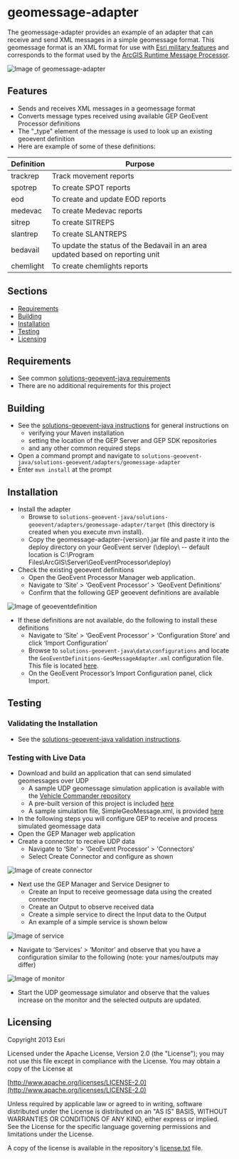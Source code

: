 # geomessage-adapter

The geomessage-adapter provides an example of an adapter that can receive and send XML messages in a simple geomessage format.  This geomessage format is an XML format for use with [Esri military features](http://resources.arcgis.com/en/help/main/10.2/index.html#//000n0000000p000000)
 and corresponds to the format used by the [ArcGIS Runtime Message Processor](https://developers.arcgis.com/en/java/api-reference/com/esri/core/symbol/advanced/MessageProcessor.html).

![Image of geomessage-adapter](ScreenShot.png)

## Features

* Sends and receives XML messages in a geomessage format
* Converts message types received using available GEP GeoEvent Processor definitions
* The "_type" element of the message is used to look up an existing geoevent definition
* Here are example of some of these definitions:

Definition | Purpose 
--- | ---
trackrep | Track movement reports
spotrep | To create SPOT reports
eod | To create and update EOD reports
medevac | To create Medevac reports
sitrep | To create SITREPS
slantrep | To create SLANTREPS
bedavail | To update the status of the Bedavail in an area updated based on reporting unit
chemlight | To create chemlights reports


## Sections

* [Requirements](#requirements)
* [Building](#building)
* [Installation](#installation)
* [Testing](#testing)
* [Licensing](#licensing)

## Requirements

* See common [solutions-geoevent-java requirements](../../../README.md#requirements)
* There are no additional requirements for this project

## Building 

* See the [solutions-geoevent-java instructions](../../../README.md#instructions) for general instructions on 
    * verifying your Maven installation
    * setting the location of the GEP Server and GEP SDK repositories
    * and any other common required steps
 * Open a command prompt and navigate to `solutions-geoevent-java/solutions-geoevent/adapters/geomessage-adapter`
* Enter `mvn install` at the prompt

## Installation

* Install the adapter
    * Browse to `solutions-geoevent-java/solutions-geoevent/adapters/geomessage-adapter/target` (this directory is created when you execute mvn install).
    * Copy the geomessage-adapter-{version}.jar file and paste it into the deploy directory on your GeoEvent server (<GEP install location>\deploy\ -- default location is C:\Program Files\ArcGIS\Server\GeoEventProcessor\deploy)
* Check the existing geoevent definitions
    *  Open the GeoEvent Processor Manager web application.
    *  Navigate to ‘Site’ > ‘GeoEvent Processor’ > ‘GeoEvent Definitions’ 
    *  Confirm that the following GEP geoevent definitions are available

![Image of geoeventdefinition](geoeventdefinitions.png)

* If these definitions are not available, do the following to install these definitions
    *  Navigate to ‘Site’ > ‘GeoEvent Processor’ > ‘Configuration Store’ and click ‘Import Configuration’
    *  Browse to `solutions-geoevent-java\data\configurations` and locate the `GeoEventDefinitions-GeoMessageAdapter.xml` configuration file. This file is located [here](../../../data/configurations/GeoEventDefinitions-GeoMessageAdapter.xml).
    *  On the GeoEvent Processor’s Import Configuration panel, click Import.

## Testing

### Validating the Installation
 
* See the [solutions-geoevent-java validation instructions](../../../README.md#validating-install).

### Testing with Live Data

* Download and build an application that can send simulated geomessages over UDP
    * A sample UDP geomessage simulation application is available with the [Vehicle Commander repository](https://github.com/Esri/vehicle-commander/tree/master/source/MessageSimulator)
    * A pre-built version of this project is included [here](../../../data/utilities/UDPGeoMessageSimulator)
    * A sample simulation file, SimpleGeoMessage.xml, is provided [here](../../../data/simulation_files)
* In the following steps you will configure GEP to receive and process simulated geomessage data
* Open the GEP Manager web application
* Create a connector to receive UDP data
    * Navigate to ‘Site’ > ‘GeoEvent Processor’ > 'Connectors'
    * Select Create Connector and configure as shown

![Image of create connector](create-connector.png)

* Next use the GEP Manager and Service Designer to
    * Create an Input to receive geomessage data using the created connector 
    * Create an Output to observe received data
    * Create a simple service to direct the Input data to the Output
    * An example of a simple service is shown below 

![Image of service](service.png)

* Navigate to ‘Services’ > ‘Monitor’ and observe that you have a configuration similar to the following (note: your names/outputs may differ)

![Image of monitor](monitor.png)

* Start the UDP geomessage simulator and observe that the values increase on the monitor and the selected outputs are updated.

## Licensing

Copyright 2013 Esri

Licensed under the Apache License, Version 2.0 (the "License");
you may not use this file except in compliance with the License.
You may obtain a copy of the License at

   [http://www.apache.org/licenses/LICENSE-2.0](http://www.apache.org/licenses/LICENSE-2.0)

Unless required by applicable law or agreed to in writing, software
distributed under the License is distributed on an "AS IS" BASIS,
WITHOUT WARRANTIES OR CONDITIONS OF ANY KIND, either express or implied.
See the License for the specific language governing permissions and
limitations under the License.

A copy of the license is available in the repository's
[license.txt](../../../license.txt) file.


